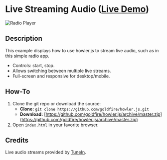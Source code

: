# Live Streaming Audio ([Live Demo](https://howlerjs.com/#radio))

![Radio Player](https://s3.amazonaws.com/howler.js/screenshot-radio.jpg "Radio Screenshot")

## Description
This example displays how to use howler.js to stream live audio, such as in this simple radio app.

* Controls: start, stop.
* Allows switching between multiple live streams.
* Full-screen and responsive for desktop/mobile.

## How-To
1. Clone the git repo or download the source:
    * **Clone:** `git clone https://github.com/goldfire/howler.js.git`
    * **Download:** [https://github.com/goldfire/howler.js/archive/master.zip](https://github.com/goldfire/howler.js/archive/master.zip)
2. Open `index.html` in your favorite browser.

## Credits
Live audio streams provided by [TuneIn](https://tunein.com/).